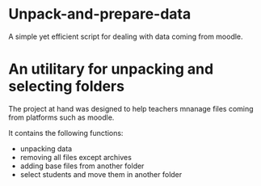 # Unpack-and-prepare-data
A simple yet efficient script for dealing with data coming from moodle. 

<h1> An utilitary for unpacking and selecting folders</h1>


<p> The project at hand was designed to help teachers mnanage files coming from platforms such as moodle.</p>

<p>It contains the following functions:</p>
<ul>
  <li>unpacking data</li>
  <li>removing all files except archives</li>
  <li>adding base files from another folder</li>
  <li>select students and move them in another folder</li>
</ul>

